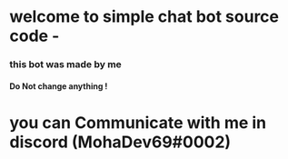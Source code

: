 # welcome to simple chat bot source code - 
### this bot was made by me
#### Do Not change anything !

# you can Communicate with me in discord (MohaDev69#0002) 





